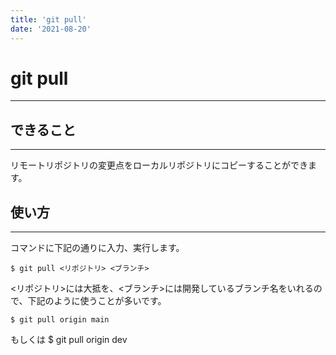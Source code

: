 ```yaml
---
title: 'git pull'
date: '2021-08-20'
---
```


# git pull
---

## できること
---

リモートリポジトリの変更点をローカルリポジトリにコピーすることができます。

## 使い方
---

コマンドに下記の通りに入力、実行します。

    $ git pull <リポジトリ> <ブランチ>

<リポジトリ>には大抵<origin>を、<ブランチ>には開発しているブランチ名をいれるので、下記のように使うことが多いです。

    $ git pull origin main
もしくは
    $ git pull origin dev

